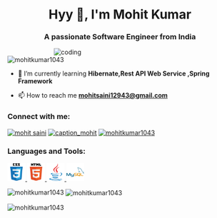 <h1 align="center">Hyy 👋, I'm Mohit Kumar</h1>
<h3 align="center">A passionate Software Engineer from India</h3>
<img align="right" alt="coding" width="400" src="https://media1.tenor.com/m/_DOBjnGspYAAAAAC/code-coding.gif">
<p align="left"> <img src="https://komarev.com/ghpvc/?username=mohitkumar1043&label=Profile%20views&color=0e75b6&style=flat" alt="mohitkumar1043" /> </p>

- 🌱 I’m currently learning **Hibernate,Rest API Web Service ,Spring Framework**

- 📫 How to reach me **mohitsaini12943@gmail.com**

<h3 align="left">Connect with me:</h3>
<p align="left">
<a href="https://linkedin.com/in/mohit saini" target="blank"><img align="center" src="https://raw.githubusercontent.com/rahuldkjain/github-profile-readme-generator/master/src/images/icons/Social/linked-in-alt.svg" alt="mohit saini" height="30" width="40" /></a>
<a href="https://instagram.com/caption_mohit" target="blank"><img align="center" src="https://raw.githubusercontent.com/rahuldkjain/github-profile-readme-generator/master/src/images/icons/Social/instagram.svg" alt="caption_mohit" height="30" width="40" /></a>
<a href="https://www.leetcode.com/mohitkumar1043" target="blank"><img align="center" src="https://raw.githubusercontent.com/rahuldkjain/github-profile-readme-generator/master/src/images/icons/Social/leet-code.svg" alt="mohitkumar1043" height="30" width="40" /></a>
</p>

<h3 align="left">Languages and Tools:</h3>
<p align="left"> <a href="https://www.w3schools.com/css/" target="_blank" rel="noreferrer"> <img src="https://raw.githubusercontent.com/devicons/devicon/master/icons/css3/css3-original-wordmark.svg" alt="css3" width="40" height="40"/> </a> <a href="https://www.w3.org/html/" target="_blank" rel="noreferrer"> <img src="https://raw.githubusercontent.com/devicons/devicon/master/icons/html5/html5-original-wordmark.svg" alt="html5" width="40" height="40"/> </a> <a href="https://www.java.com" target="_blank" rel="noreferrer"> <img src="https://raw.githubusercontent.com/devicons/devicon/master/icons/java/java-original.svg" alt="java" width="40" height="40"/> </a> <a href="https://www.mysql.com/" target="_blank" rel="noreferrer"> <img src="https://raw.githubusercontent.com/devicons/devicon/master/icons/mysql/mysql-original-wordmark.svg" alt="mysql" width="40" height="40"/> </a> </p>

<p><img align="left" src="https://github-readme-stats.vercel.app/api/top-langs?username=mohitkumar1043&show_icons=true&locale=en&layout=compact" alt="mohitkumar1043" /></p>

<p>&nbsp;<img align="center" src="https://github-readme-stats.vercel.app/api?username=mohitkumar1043&show_icons=true&locale=en" alt="mohitkumar1043" /></p>

<p><img align="center" src="https://github-readme-streak-stats.herokuapp.com/?user=mohitkumar1043&" alt="mohitkumar1043" /></p>
